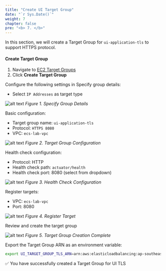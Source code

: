 ```yaml
---
title: "Create UI Target Group"
date: "`r Sys.Date()`"
weight: 7
chapter: false
pre: "<b> 7. </b>"
---
```


In this section, we will create a Target Group for `ui-application-tls` to support HTTPS protocol.

#### Create Target Group
1. Navigate to [EC2 Target Groups](https://console.aws.amazon.com/ec2/home#TargetGroups:)
2. Click **Create Target Group**

Configure the following settings in Specify group details:
- Select `IP Addresses` as target type

![alt text](/images/1-prerequisites/7-create-target-group/image.png)
*Figure 1. Specify Group Details*

Basic configuration:
- Target group name: `ui-application-tls`
- Protocol: `HTTPS 8080`
- VPC: `ecs-lab-vpc`

![alt text](/images/1-prerequisites/7-create-target-group/image-1.png)
*Figure 2. Target Group Configuration*

Health check configuration:
- Protocol: HTTP
- Health check path: `actuator/health`
- Health check port: 8080 (select from dropdown)

![alt text](/images/1-prerequisites/7-create-target-group/image-2.png)
*Figure 3. Health Check Configuration*

Register targets:
- VPC: `ecs-lab-vpc`
- Port: 8080

![alt text](/images/1-prerequisites/7-create-target-group/image-3.png)
*Figure 4. Register Target*

Review and create the target group

![alt text](/images/1-prerequisites/7-create-target-group/image-4.png)
*Figure 5. Target Group Creation Complete*

Export the Target Group ARN as an environment variable:

```bash
export UI_TARGET_GROUP_TLS_ARN=arn:aws:elasticloadbalancing:ap-southeast-2:XXXXXXXXXXX:targetgroup/ui-application-tls/c25180349d64205c
```

✅ You have successfully created a Target Group for UI TLS